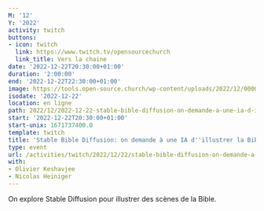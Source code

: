 ```yaml
---
M: '12'
Y: '2022'
activity: twitch
buttons:
- icon: twitch
  link: https://www.twitch.tv/opensourcechurch
  link_title: Vers la chaine
date: '2022-12-22T20:30:00+01:00'
duration: '2:00:00'
end: '2022-12-22T22:30:00+01:00'
image: https://tools.open-source.church/wp-content/uploads/2022/12/000016_0_plms40_PS7.5_photo-realistic_jesus_holding_a_pokemon_generated.jpg
isodate: '2022-12-22'
location: en ligne
path: 2022/12/2022-12-22-stable-bible-diffusion-on-demande-a-une-ia-d-illustrer-la-bible.md
start: '2022-12-22T20:30:00+01:00'
start-unix: 1671737400.0
template: twitch
title: 'Stable Bible Diffusion: on demande à une IA d''illustrer la Bible'
type: event
url: /activities/twitch/2022/12/22/stable-bible-diffusion-on-demande-a-une-ia-d-illustrer-la-bible
with:
- Olivier Keshavjee
- Nicolas Heiniger
---
```

On explore Stable Diffusion pour illustrer des scènes de la Bible.